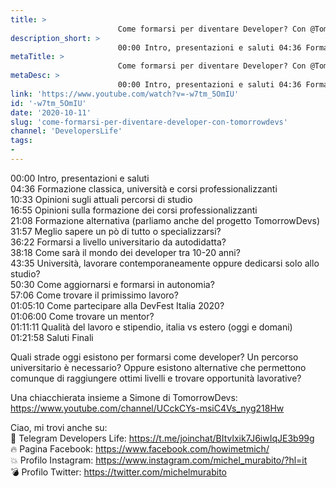 ```yaml
---
title: > 
                        Come formarsi per diventare Developer? Con @TomorrowDevs
description_short: > 
                        00:00 Intro, presentazioni e saluti 04:36 Formazione classica, università e corsi professionalizzanti 10:33 Opinioni sugli attuali ...
metaTitle: > 
                        Come formarsi per diventare Developer? Con @TomorrowDevs
metaDesc: > 
                        00:00 Intro, presentazioni e saluti 04:36 Formazione classica, università e corsi professionalizzanti 10:33 Opinioni sugli attuali ...
link: 'https://www.youtube.com/watch?v=-w7tm_5OmIU'
id: '-w7tm_5OmIU'
date: '2020-10-11'
slug: 'come-formarsi-per-diventare-developer-con-tomorrowdevs'
channel: 'DevelopersLife'
tags: 
- 
---
```

00:00 Intro, presentazioni e saluti  
04:36 Formazione classica, università e corsi professionalizzanti  
10:33 Opinioni sugli attuali percorsi di studio  
16:55 Opinioni sulla formazione dei corsi professionalizzanti  
21:08 Formazione alternativa (parliamo anche del progetto TomorrowDevs)  
31:57 Meglio sapere un pò di tutto o specializzarsi?  
36:22 Formarsi a livello universitario da autodidatta?  
38:18 Come sarà il mondo dei developer tra 10-20 anni?  
43:35 Università, lavorare contemporaneamente oppure dedicarsi solo allo studio?  
50:30 Come aggiornarsi e formarsi in autonomia?  
57:06 Come trovare il primissimo lavoro?  
01:05:10 Come partecipare alla DevFest Italia 2020?  
01:06:00 Come trovare un mentor?  
01:11:11 Qualità del lavoro e stipendio, italia vs estero (oggi e domani)  
01:21:58 Saluti Finali  
  
Quali strade oggi esistono per formarsi come developer? Un percorso universitario è necessario? Oppure esistono alternative che permettono comunque di raggiungere ottimi livelli e trovare opportunità lavorative?  
  
Una chiacchierata insieme a Simone di TomorrowDevs: https://www.youtube.com/channel/UCckCYs-msiC4Vs_nyg218Hw  
  
Ciao, mi trovi anche su:  
🧨 Telegram Developers Life: https://t.me/joinchat/BItvlxik7J6iwIqJE3b99g  
🔥 Pagina Facebook: https://www.facebook.com/howimetmich/  
💥 Profilo Instagram: https://www.instagram.com/michel_murabito/?hl=it  
💣 Profilo Twitter: https://twitter.com/michelmurabito